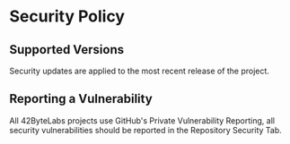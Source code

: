 # Security Policy

## Supported Versions

Security updates are applied to the most recent release of the project.

## Reporting a Vulnerability

All 42ByteLabs projects use GitHub's Private Vulnerability Reporting, all security vulnerabilities should be reported in the Repository Security Tab.
